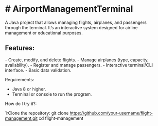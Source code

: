 <h1># AirportManagementTerminal</h1>

A Java project that allows managing flights, airplanes, and passengers through the terminal. It’s an interactive system designed for airline management or educational purposes.

<h2>Features:</h2>
- Create, modify, and delete flights.
- Manage airplanes (type, capacity, availability).
- Register and manage passengers.
- Interactive terminal/CLI interface.
- Basic data validation.

Requirements:
- Java 8 or higher.
- Terminal or console to run the program.

How do I try it?:

1:Clone the repository:
git clone https://github.com/your-username/flight-management.git
cd flight-management
